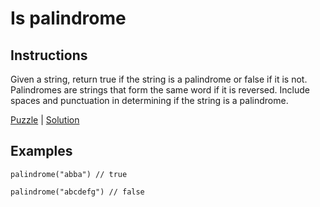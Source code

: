 # Is palindrome

## Instructions

Given a string, return true if the string is a palindrome or false if it is not.  Palindromes are strings that form the same word if it is
reversed. Include spaces and punctuation in determining if the string is a palindrome.

[Puzzle](IsPalindrome.kt) | [Solution](IsPalindromeSolution.kt)

## Examples

```
palindrome("abba") // true

palindrome("abcdefg") // false
```

